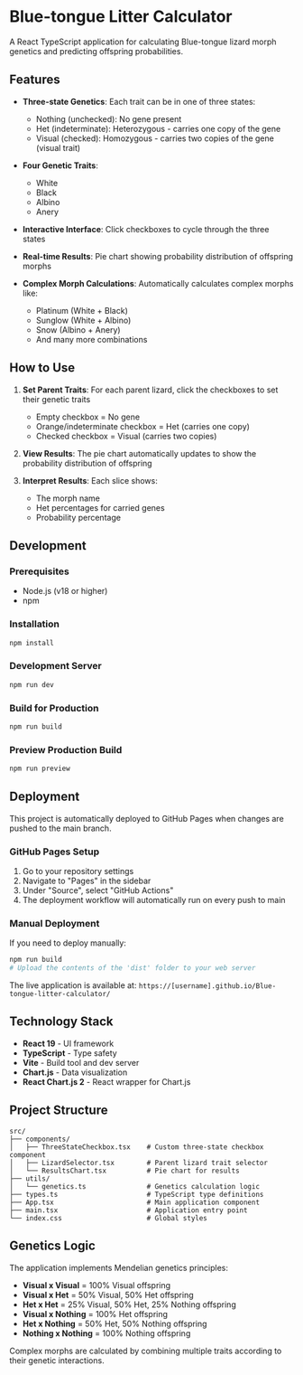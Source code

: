 # Blue-tongue Litter Calculator

A React TypeScript application for calculating Blue-tongue lizard morph genetics and predicting offspring probabilities.

## Features

- **Three-state Genetics**: Each trait can be in one of three states:
  - Nothing (unchecked): No gene present
  - Het (indeterminate): Heterozygous - carries one copy of the gene
  - Visual (checked): Homozygous - carries two copies of the gene (visual trait)

- **Four Genetic Traits**: 
  - White
  - Black
  - Albino
  - Anery

- **Interactive Interface**: Click checkboxes to cycle through the three states

- **Real-time Results**: Pie chart showing probability distribution of offspring morphs

- **Complex Morph Calculations**: Automatically calculates complex morphs like:
  - Platinum (White + Black)
  - Sunglow (White + Albino)
  - Snow (Albino + Anery)
  - And many more combinations

## How to Use

1. **Set Parent Traits**: For each parent lizard, click the checkboxes to set their genetic traits
   - Empty checkbox = No gene
   - Orange/indeterminate checkbox = Het (carries one copy)
   - Checked checkbox = Visual (carries two copies)

2. **View Results**: The pie chart automatically updates to show the probability distribution of offspring

3. **Interpret Results**: Each slice shows:
   - The morph name
   - Het percentages for carried genes
   - Probability percentage

## Development

### Prerequisites
- Node.js (v18 or higher)
- npm

### Installation
```bash
npm install
```

### Development Server
```bash
npm run dev
```

### Build for Production
```bash
npm run build
```

### Preview Production Build
```bash
npm run preview
```

## Deployment

This project is automatically deployed to GitHub Pages when changes are pushed to the main branch.

### GitHub Pages Setup
1. Go to your repository settings
2. Navigate to "Pages" in the sidebar
3. Under "Source", select "GitHub Actions"
4. The deployment workflow will automatically run on every push to main

### Manual Deployment
If you need to deploy manually:
```bash
npm run build
# Upload the contents of the 'dist' folder to your web server
```

The live application is available at: `https://[username].github.io/Blue-tongue-litter-calculator/`

## Technology Stack

- **React 19** - UI framework
- **TypeScript** - Type safety
- **Vite** - Build tool and dev server
- **Chart.js** - Data visualization
- **React Chart.js 2** - React wrapper for Chart.js

## Project Structure

```
src/
├── components/
│   ├── ThreeStateCheckbox.tsx    # Custom three-state checkbox component
│   ├── LizardSelector.tsx        # Parent lizard trait selector
│   └── ResultsChart.tsx          # Pie chart for results
├── utils/
│   └── genetics.ts               # Genetics calculation logic
├── types.ts                      # TypeScript type definitions
├── App.tsx                       # Main application component
├── main.tsx                      # Application entry point
└── index.css                     # Global styles
```

## Genetics Logic

The application implements Mendelian genetics principles:

- **Visual x Visual** = 100% Visual offspring
- **Visual x Het** = 50% Visual, 50% Het offspring
- **Het x Het** = 25% Visual, 50% Het, 25% Nothing offspring
- **Visual x Nothing** = 100% Het offspring
- **Het x Nothing** = 50% Het, 50% Nothing offspring
- **Nothing x Nothing** = 100% Nothing offspring

Complex morphs are calculated by combining multiple traits according to their genetic interactions.
